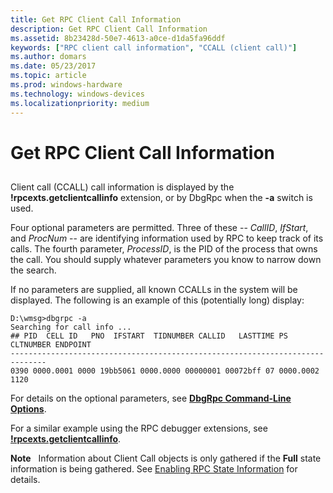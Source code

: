 ```yaml
---
title: Get RPC Client Call Information
description: Get RPC Client Call Information
ms.assetid: 8b23428d-50e7-4613-a0ce-d1da5fa96ddf
keywords: ["RPC client call information", "CCALL (client call)"]
ms.author: domars
ms.date: 05/23/2017
ms.topic: article
ms.prod: windows-hardware
ms.technology: windows-devices
ms.localizationpriority: medium
---
```


# Get RPC Client Call Information


## <span id="ddk_get_rpc_client_call_information_dbg"></span><span id="DDK_GET_RPC_CLIENT_CALL_INFORMATION_DBG"></span>


Client call (CCALL) call information is displayed by the **!rpcexts.getclientcallinfo** extension, or by DbgRpc when the **-a** switch is used.

Four optional parameters are permitted. Three of these -- *CallID*, *IfStart*, and *ProcNum* -- are identifying information used by RPC to keep track of its calls. The fourth parameter, *ProcessID*, is the PID of the process that owns the call. You should supply whatever parameters you know to narrow down the search.

If no parameters are supplied, all known CCALLs in the system will be displayed. The following is an example of this (potentially long) display:

```
D:\wmsg>dbgrpc -a
Searching for call info ...
## PID  CELL ID   PNO  IFSTART  TIDNUMBER CALLID   LASTTIME PS CLTNUMBER ENDPOINT
------------------------------------------------------------------------------
0390 0000.0001 0000 19bb5061 0000.0000 00000001 00072bff 07 0000.0002 1120
```

For details on the optional parameters, see [**DbgRpc Command-Line Options**](dbgrpc-command-line-options.md).

For a similar example using the RPC debugger extensions, see [**!rpcexts.getclientcallinfo**](-rpcexts-getclientcallinfo.md).

**Note**   Information about Client Call objects is only gathered if the **Full** state information is being gathered. See [Enabling RPC State Information](enabling-rpc-state-information.md) for details.

 

 

 






